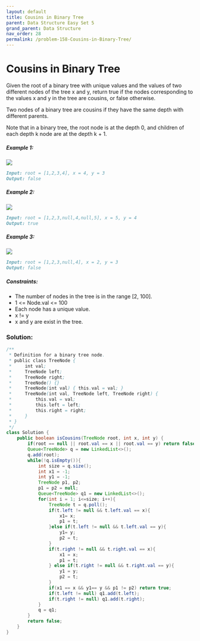 ```yaml
---
layout: default
title: Cousins in Binary Tree
parent: Data Structure Easy Set 5
grand_parent: Data Structure
nav_order: 28
permalink: /problem-158-Cousins-in-Binary-Tree/
---
```

# Cousins in Binary Tree

Given the root of a binary tree with unique values and the values of two different nodes of the tree x and y, return true if the nodes corresponding to the values x and y in the tree are cousins, or false otherwise.

Two nodes of a binary tree are cousins if they have the same depth with different parents.

Note that in a binary tree, the root node is at the depth 0, and children of each depth k node are at the depth k + 1.

##### Example 1:
![](../../assets/images/ds/q1248-01.png)
```markdown
Input: root = [1,2,3,4], x = 4, y = 3
Output: false
```
##### Example 2:
![](../../assets/images/ds/q1248-02.png)
```markdown
Input: root = [1,2,3,null,4,null,5], x = 5, y = 4
Output: true
```
##### Example 3:
![](../../assets/images/ds/q1248-03.png)
```markdown
Input: root = [1,2,3,null,4], x = 2, y = 3
Output: false
```
##### Constraints:
* The number of nodes in the tree is in the range [2, 100].
* 1 <= Node.val <= 100
* Each node has a unique value.
* x != y
* x and y are exist in the tree.

### Solution:
```java
/**
 * Definition for a binary tree node.
 * public class TreeNode {
 *     int val;
 *     TreeNode left;
 *     TreeNode right;
 *     TreeNode() {}
 *     TreeNode(int val) { this.val = val; }
 *     TreeNode(int val, TreeNode left, TreeNode right) {
 *         this.val = val;
 *         this.left = left;
 *         this.right = right;
 *     }
 * }
 */
class Solution {
    public boolean isCousins(TreeNode root, int x, int y) {
        if(root == null || root.val == x || root.val == y) return false;
        Queue<TreeNode> q = new LinkedList<>();
        q.add(root);
        while(!q.isEmpty()){
            int size = q.size();
            int x1 = -1;
            int y1 = -1;
            TreeNode p1, p2;
            p1 = p2 = null;
            Queue<TreeNode> q1 = new LinkedList<>();
            for(int i = 1; i<=size; i++){
                TreeNode t = q.poll();
                if(t.left != null && t.left.val == x){
                    x1= x;
                    p1 = t;
                }else if(t.left != null && t.left.val == y){
                    y1= y;
                    p2 = t;
                } 
                if(t.right != null && t.right.val == x){
                    x1 = x;
                    p1 = t;
                } else if(t.right != null && t.right.val == y){
                    y1 = y;
                    p2 = t;
                } 
                if(x1 == x && y1== y && p1 != p2) return true;
                if(t.left != null) q1.add(t.left);
                if(t.right != null) q1.add(t.right);
            }
            q = q1;
        }
        return false;
    }
}
```
